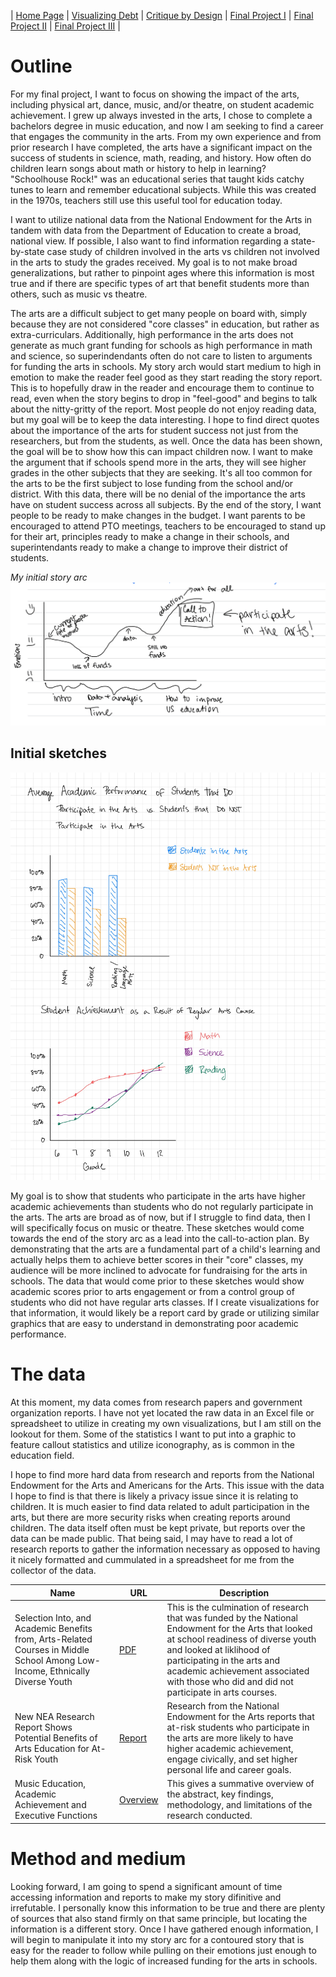 | [Home Page](https://jrshore.github.io/jshore-portfolio/) | [Visualizing Debt](visualizing-government-debt.md) | [Critique by Design](critique-by-design.md) | [Final Project I](final-project-part-one.md) | [Final Project II](final-project-part-two.md) | [Final Project III](final-project-part-three.md) |

# Outline
 
For my final project, I want to focus on showing the impact of the arts, including physical art, dance, music, and/or theatre, on student academic achievement. I grew up always invested in the arts, I chose to complete a bachelors degree in music education, and now I am seeking to find a career that engages the community in the arts. From my own experience and from prior research I have completed, the arts have a significant impact on the success of students in science, math, reading, and history. How often do children learn songs about math or history to help in learning? "Schoolhouse Rock!" was an educational series that taught kids catchy tunes to learn and remember educational subjects. While this was created in the 1970s, teachers still use this useful tool for education today. 

I want to utilize national data from the National Endowment for the Arts in tandem with data from the Department of Education to create a broad, national view. If possible, I also want to find information regarding a state-by-state case study of children involved in the arts vs children not involved in the arts to study the grades received. My goal is to not make broad generalizations, but rather to pinpoint ages where this information is most true and if there are specific types of art that benefit students more than others, such as music vs theatre.  

The arts are a difficult subject to get many people on board with, simply because they are not considered "core classes" in education, but rather as extra-curriculars. Additionally, high performance in the arts does not generate as much grant funding for schools as high performance in math and science, so superindendants often do not care to listen to arguments for funding the arts in schools. My story arch would start medium to high in emotion to make the reader feel good as they start reading the story report. This is to hopefully draw in the reader and encourage them to continue to read, even when the story begins to drop in "feel-good" and begins to talk about the nitty-gritty of the report. Most people do not enjoy reading data, but my goal will be to keep the data interesting. I hope to find direct quotes about the importance of the arts for student success not just from the researchers, but from the students, as well. Once the data has been shown, the goal will be to show how this can impact children now. I want to make the argument that if schools spend more in the arts, they will see higher grades in the other subjects that they are seeking. It's all too common for the arts to be the first subject to lose funding from the school and/or district. With this data, there will be no denial of the importance the arts have on student success across all subjects. By the end of the story, I want people to be ready to make changes in the budget. I want parents to be encouraged to attend PTO meetings, teachers to be encouraged to stand up for their art, principles ready to make a change in their schools, and superintendants ready to make a change to improve their district of students. 

*My initial story arc*
![Final Project Initial Story Sketch](IMG-0020.jpg)

## Initial sketches

![Initial Sketches for Viz](Initial-Sketches.jpg)
 
My goal is to show that students who participate in the arts have higher academic achievements than students who do not regularly participate in the arts. The arts are broad as of now, but if I struggle to find data, then I will specifically focus on music or theatre. These sketches would come towards the end of the story arc as a lead into the call-to-action plan. By demonstrating that the arts are a fundamental part of a child's learning and actually helps them to achieve better scores in their "core" classes, my audience will be more inclined to advocate for fundraising for the arts in schools. The data that would come prior to these sketches would show academic scores prior to arts engagement or from a control group of students who did not have regular arts classes. If I create visualizations for that information, it would likely be a report card by grade or utilizing similar graphics that are easy to understand in demonstrating poor academic performance. 

# The data

At this moment, my data comes from research papers and government organization reports. I have not yet located the raw data in an Excel file or spreadsheet to utilize in creating my own visualizations, but I am still on the lookout for them. Some of the statistics I want to put into a graphic to feature callout statistics and utilize iconography, as is common in the education field. 

I hope to find more hard data from research and reports from the National Endowment for the Arts and Americans for the Arts. This issue with the data I hope to find is that there is likely a privacy issue since it is relating to children. It is much easier to find data related to adult participation in the arts, but there are more security risks when creating reports around children. The data itself often must be kept private, but reports over the data can be made public. That being said, I may have to read a lot of research reports to gather the information necessary as opposed to having it nicely formatted and cummulated in a spreadsheet for me from the collector of the data. 

| Name | URL | Description |
|------|-----|-------------|
| Selection Into, and Academic Benefits from, Arts-Related Courses in Middle School Among Low-Income, Ethnically Diverse Youth | [PDF](https://www.arts.gov/sites/default/files/Research-Art-Works-GeorgeMason2.pdf) | This is the culmination of research that was funded by the National Endowment for the Arts that looked at school readiness of diverse youth and looked at liklihood of participating in the arts and academic achievement associated with those who did and did not participate in arts courses. |
| New NEA Research Report Shows Potential Benefits of Arts Education for At-Risk Youth | [Report](https://www.arts.gov/news/press-releases/2012/new-nea-research-report-shows-potential-benefits-arts-education-risk-youth) | Research from the National Endowment for the Arts reports that at-risk students who participate in the arts are more likely to have higher academic achievement, engage civically, and set higher personal life and career goals. |
| Music Education, Academic Achievement and Executive Functions | [Overview](https://www.artsedsearch.org/study/music-education-academic-achievement-and-executive-functions/) | This gives a summative overview of the abstract, key findings, methodology, and limitations of the research conducted. |

# Method and medium 

Looking forward, I am going to spend a significant amount of time accessing information and reports to make my story difinitive and irrefutable. I personally know this information to be true and there are plenty of sources that also stand firmly on that same principle, but locating the information is a different story. Once I have gathered enough information, I will begin to manipulate it into my story arc for a contoured story that is easy for the reader to follow while pulling on their emotions just enough to help them along with the logic of increased funding for the arts in schools. 
